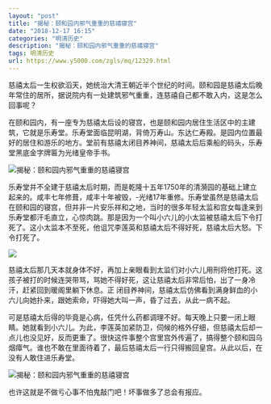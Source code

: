 ```yaml
---
layout: "post"
title: "揭秘：颐和园内邪气重重的慈禧寝宫"
date: "2018-12-17 16:15"
categories: "明清历史"
description: "揭秘：颐和园内邪气重重的慈禧寝宫"
tags: 明清历史
url: https://www.y5000.com/zgls/mq/12329.html
---
```






慈禧太后一生权欲滔天，她统治大清王朝近半个世纪的时间。颐和园是慈禧太后晚年常住的居所，据说院内有一处建筑邪气重重，连慈禧自己都不敢入内，这是怎么回事呢？

在颐和园内，有一座专为慈禧太后设的寝宫，也是颐和园内居住生活区中的主建筑，它就是乐寿堂。乐寿堂面临昆明湖，背倚万寿山。东达仁寿殿。是园内位置最好的居住和游乐的地方。堂前有慈禧太闭目养神间，慈禧太后后乘船的码头，乐寿堂黑底金字牌匾为光绪皇帝手书。

![揭秘：颐和园内邪气重重的慈禧寝宫](/uploads/allimg/170206/6-1F20609231MT.JPG)

乐寿堂并不全建于慈禧太后时期，而是乾隆十五年1750年的清漪园的基础上建立起来的。咸丰七年修葺，咸丰十年被毁，-光绪17年重修。乐寿堂虽然是慈禧太后在颐和园的寝宫，但并非一片安乐祥和之地，当时的很多年轻太监和宫女每逢来到乐寿堂都汗毛直立，心惊肉跳。那是因为一个叫小六儿的小太监被慈禧太后下令打死了。这小太监本不至死，他诅咒李莲英和慈禧太后不得好死，慈禧太后大怒。下令打死了。

![](https://img.y5000.com/uploads/allimg/170206/0929442317-0.jpg)

慈禧太后那几天本就身体不好，再加上亲眼看到太监们对小六儿用刑将他打死。这孩子被打的时候连哭带骂，骂她不得好死，这让慈禧太后非常后怕，出了一身冷汗，赶紧回到暖阁里躺下休息。正
闭目养神间，慈禧太后仿佛看到满身鲜血的小六儿向她扑来，跟她索命，吓得她大叫一声，昏了过去，从此一病不起。

可是慈禧太后得的毕竟是心病，任凭什么药都调理不好。每天晚上只要一闭上眼睛。她就看到小六儿。为此，李莲英加紧防卫，伺候的格外仔细，但慈禧太后却一点儿也没见好，反而更重了。很快这件事整个宫里宫外传遍了，搞得整个颐和园乌烟瘴气。谁也不敢在里面待着了，最后慈禧太后一行只得搬回皇宫。从此以后，在没有人敢住进乐寿堂。

![揭秘：颐和园内邪气重重的慈禧寝宫](/uploads/allimg/170206/6-1F206092415917.JPG)

也许这就是不做亏心事不怕鬼敲门吧！坏事做多了总会有报应。
